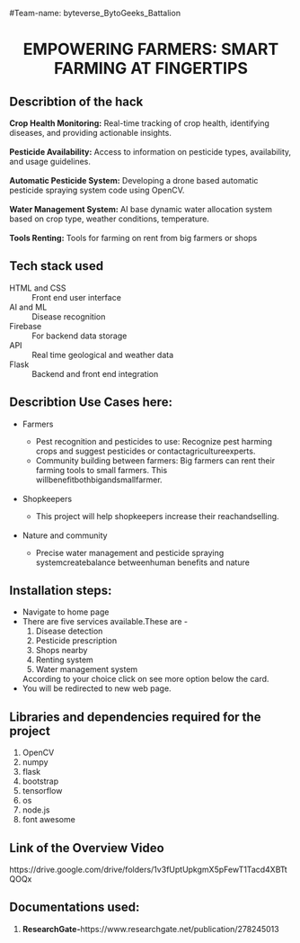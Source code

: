 ﻿#Team-name: byteverse_BytoGeeks_Battalion
 <h1 style="text-align:center">EMPOWERING FARMERS: SMART FARMING AT FINGERTIPS</h1>

 
 <h2>Describtion of the hack</h2>
 <b>Crop Health Monitoring:</b> Real-time tracking of crop health, identifying diseases, and providing actionable insights. <br><br>
 <b>Pesticide Availability:</b> Access to information on pesticide types, availability, and usage guidelines. <br><br>
 <b>Automatic Pesticide System:</b> Developing a drone based automatic pesticide spraying system code using OpenCV. <br><br>
 <b>Water Management System:</b> AI base dynamic water allocation system based on crop type, weather conditions, temperature.<br><br>
 <b>Tools Renting:</b> Tools for farming on rent from big farmers or shops
 
 <h2>Tech stack used</h2>
 <dl>
   <dt>HTML and CSS</dt>
   <dd>Front end user interface</dd>
   <dt>AI and ML</dt>
   <dd>Disease recognition </dd>
   <dt>Firebase</dt>
   <dd>For backend data storage</dd>
   <dt>API</dt>
   <dd>Real time geological and weather data</dd>
   <dt>Flask</dt>
   <dd>Backend and front end integration</dd>
 </dl>
 
 <h2>Describtion Use Cases here:</h2>
 <ul>
   <li>Farmers</li>
   <ul>
     <li> Pest recognition and pesticides to use: Recognize pest harming crops and suggest pesticides or contactagricultureexperts. </li>
     <li> Community building between farmers: Big farmers can rent their farming tools to small farmers. This willbenefitbothbigandsmallfarmer. </li>
   </ul><br>
   <li>Shopkeepers</li>
   <ul>
     <li>This project will help shopkeepers increase their reachandselling. </li>
   </ul><br>
   <li>Nature and community</li>
   <ul>
     <li> Precise water management and pesticide spraying systemcreatebalance betweenhuman benefits and nature</li>
   </ul>
 </ul>
 
<!--<h2>Dependencies and show stopper</h2>
<ul>
  <li><b>Reliable data:</b>An efficient and accurate weather data 
source and real time data analysis require.</li> <br>
<li><b>Collaboration:</b>Collaboration with agricultural experts , 
shopkeepers and large farmers.</li>  <br>
<li><b> Awareness:</b>Farmers should be aware about the product 
usage and application .</li> <br>
<li><b>Internet connectivity:</b>Due to poor internet connectivity in 
rural area accurate information may not reach on time.</li>  
</ul>-->
<h2><b>Installation steps:</b></h2>
<ul>
 <li>Navigate to home page</li>
 <li>There are five services available.These are -
  <ol>
   <li>Disease detection</li>
   <li>Pesticide prescription</li>
   <li>Shops nearby</li>
   <li>Renting system</li>
   <li>Water management system</li>
  </ol>
  </ol>According to your choice click on see more option below the card.</li>
 <li>You will be redirected to new web page.</li>

 
</ul>




<h2>Libraries and dependencies required for the project</h2>
<ol>
 <li>OpenCV</li>
 <li>numpy</li>
 <li>flask</li>
 <li>bootstrap</li>
 <li>tensorflow</li>
 <li>os</li>
 <li>node.js</li>
 
 <li>font awesome</li>
</ol>



<h2>Link of the Overview Video</h2>
https://drive.google.com/drive/folders/1v3fUptUpkgmX5pFewT1Tacd4XBTtQOQx

<h2>Documentations used:</h2>
<ol>
  <li><b>ResearchGate-</b>https://www.researchgate.net/publication/278245013</li>
</ol>


